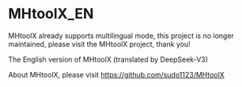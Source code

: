 # MHtoolX_EN
MHtoolX already supports multilingual mode, this project is no longer maintained, please visit the MHtoolX project, thank you!

The English version of MHtoolX (translated by DeepSeek-V3)  

About MHtoolX, please visit https://github.com/sudo1123/MHtoolX
